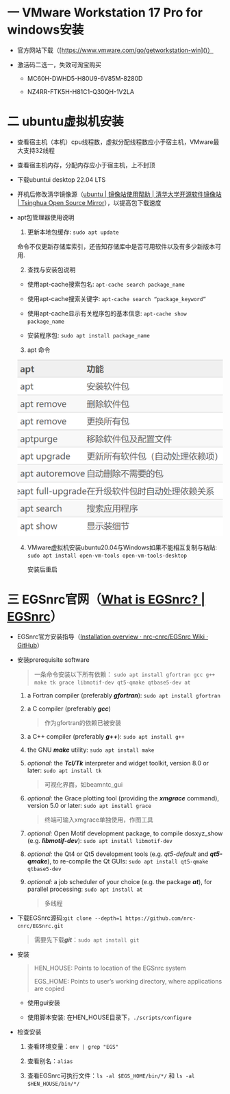 # 一 VMware Workstation 17 Pro for windows安装

- 官方网站下载（[https://www.vmware.com/go/getworkstation-win]()）
  
- 激活码二选一，失效可淘宝购买
  
  - MC60H-DWHD5-H80U9-6V85M-8280D
    
  - NZ4RR-FTK5H-H81C1-Q30QH-1V2LA
    

# 二 ubuntu虚拟机安装

- 查看宿主机（本机）cpu线程数，虚拟分配线程数应小于宿主机，VMware最大支持32线程
  
- 查看宿主机内存，分配内存应小于宿主机，上不封顶
  
- 下载ubuntui desktop 22.04 LTS
  
- 开机后修改清华镜像源（[ubuntu | 镜像站使用帮助 | 清华大学开源软件镜像站 | Tsinghua Open Source Mirror](https://mirror.tuna.tsinghua.edu.cn/help/ubuntu/)），以提高包下载速度
- apt包管理器使用说明
  
  1. 更新本地包缓存: `sudo apt update `
    
    命令不仅更新存储库索引，还告知存储库中是否可用软件以及有多少新版本可用.
    
  2. 查找与安装包说明
    
    - 使用apt-cache搜索包名: `apt-cache search package_name`
    
    - 使用apt-cache搜索关键字: `apt-cache search “package_keyword”`
    
    - 使用apt-cache显示有关程序包的基本信息: `apt-cache show package_name`
    
    - 安装程序包: `sudo apt install package_name`
    
  3. apt 命令
    
    ![image](https://github.com/gettingStarted77/EGSnrc_NIM_217/blob/main/2023-02-04-18-32-34-image.png)
    
  4. VMware虚拟机安装ubuntu20.04与Windows如果不能相互复制与粘贴: `sudo apt install open-vm-tools open-vm-tools-desktop`
    
     安装后重启
    

# 三 EGSnrc官网（[What is EGSnrc? | EGSnrc](https://nrc-cnrc.github.io/EGSnrc/)）

- EGSnrc官方安装指导（[Installation overview · nrc-cnrc/EGSnrc Wiki · GitHub](https://github.com/nrc-cnrc/EGSnrc/wiki/Installation-overview)）
  
- 安装prerequisite software
  
  > 一条命令安装以下所有依赖： `sudo apt install gfortran gcc g++ make tk grace libmotif-dev qt5-qmake qtbase5-dev at`
  
  1. a Fortran compiler (preferably ***gfortran***): `sudo apt install gfortran`
    
  2. a C compiler (preferably ***gcc***)
    
     > 作为gfortran的依赖已被安装
    
  3. a C++ compiler (preferably ***g++***): `sudo apt install g++`
    
  4. the GNU ***make*** utility: `sudo apt install make`
    
  5. *optional:* the ***Tcl/Tk*** interpreter and widget toolkit, version 8.0 or later: `sudo apt install tk`
    
      > 可视化界面，如beamntc_gui
    
  6. *optional:* the Grace plotting tool (providing the ***xmgrace*** command), version 5.0 or later: `sudo apt install grace`
    
     > 终端可输入xmgrace单独使用，作图工具
    
  7. *optional:* Open Motif development package, to compile dosxyz_show (e.g. ***libmotif-dev***): `sudo apt install libmotif-dev`
    
  8. *optional:* the Qt4 or Qt5 development tools (e.g. *qt5-default* and ***qt5-qmake***), to re-compile the Qt GUIs: `sudo apt install qt5-qmake qtbase5-dev`
    
  9. *optional:* a job scheduler of your choice (e.g. the package ***at***), for parallel processing: `sudo apt install at`
    
      > 多线程
    
- 下载EGSnrc源码:`git clone --depth=1 https://github.com/nrc-cnrc/EGSnrc.git`
  
  > 需要先下载***git***：`sudo apt install git`
  
- 安装
  
  > HEN_HOUSE: Points to location of the EGSnrc system
  > 
  > EGS_HOME: Points to user’s working directory, where applications are copied
  
  - 使用gui安装
    
  - 使用脚本安装: 在HEN_HOUSE目录下，`./scripts/configure`
    

- 检查安装
  
  1. 查看环境变量：`env | grep "EGS"`
    
  2. 查看别名：`alias`
    
  3. 查看EGSnrc可执行文件：`ls -al $EGS_HOME/bin/*/` 和 `ls -al $HEN_HOUSE/bin/*/`

